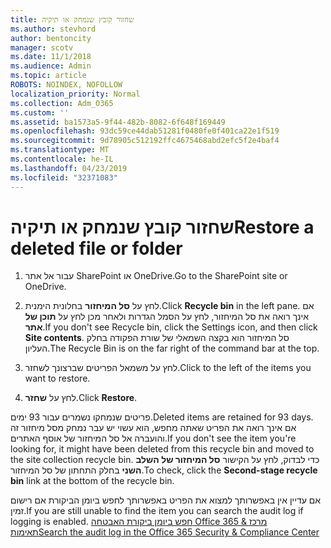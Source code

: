 ```yaml
---
title: שחזור קובץ שנמחק או תיקיה
ms.author: stevhord
author: bentoncity
manager: scotv
ms.date: 11/1/2018
ms.audience: Admin
ms.topic: article
ROBOTS: NOINDEX, NOFOLLOW
localization_priority: Normal
ms.collection: Adm_O365
ms.custom: ''
ms.assetid: ba1573a5-9f44-482b-8082-6f648f169449
ms.openlocfilehash: 93dc59ce44dab51281f0480fe0f401ca22e1f519
ms.sourcegitcommit: 9d78905c512192ffc4675468abd2efc5f2e4baf4
ms.translationtype: MT
ms.contentlocale: he-IL
ms.lasthandoff: 04/23/2019
ms.locfileid: "32371083"
---
```

# <a name="restore-a-deleted-file-or-folder"></a><span data-ttu-id="97f74-102">שחזור קובץ שנמחק או תיקיה</span><span class="sxs-lookup"><span data-stu-id="97f74-102">Restore a deleted file or folder</span></span>

1. <span data-ttu-id="97f74-103">עבור אל אתר SharePoint או OneDrive.</span><span class="sxs-lookup"><span data-stu-id="97f74-103">Go to the SharePoint site or OneDrive.</span></span>
    
2. <span data-ttu-id="97f74-104">לחץ על **סל המיחזור** בחלונית הימנית.</span><span class="sxs-lookup"><span data-stu-id="97f74-104">Click **Recycle bin** in the left pane.</span></span> <span data-ttu-id="97f74-105">אם אינך רואה את סל המיחזור, לחץ על הסמל הגדרות ולאחר מכן לחץ על **תוכן של אתר**.</span><span class="sxs-lookup"><span data-stu-id="97f74-105">If you don't see Recycle bin, click the Settings icon, and then click **Site contents**.</span></span> <span data-ttu-id="97f74-106">סל המיחזור הוא בקצה השמאלי של שורת הפקודה בחלק העליון.</span><span class="sxs-lookup"><span data-stu-id="97f74-106">The Recycle Bin is on the far right of the command bar at the top.</span></span>
    
3. <span data-ttu-id="97f74-107">לחץ על משמאל הפריטים שברצונך לשחזר.</span><span class="sxs-lookup"><span data-stu-id="97f74-107">Click to the left of the items you want to restore.</span></span>
    
4. <span data-ttu-id="97f74-108">לחץ על **שחזר**.</span><span class="sxs-lookup"><span data-stu-id="97f74-108">Click **Restore**.</span></span>
    
<span data-ttu-id="97f74-109">פריטים שנמחקו נשמרים עבור 93 ימים.</span><span class="sxs-lookup"><span data-stu-id="97f74-109">Deleted items are retained for 93 days.</span></span> <span data-ttu-id="97f74-110">אם אינך רואה את הפריט שאתה מחפש, הוא עשוי יש עבר נמחק מסל מיחזור זה והועברה אל סל המיחזור של אוסף האתרים.</span><span class="sxs-lookup"><span data-stu-id="97f74-110">If you don't see the item you're looking for, it might have been deleted from this recycle bin and moved to the site collection recycle bin.</span></span> <span data-ttu-id="97f74-111">כדי לבדוק, לחץ על הקישור **סל המיחזור של השלב השני** בחלק התחתון של סל המיחזור.</span><span class="sxs-lookup"><span data-stu-id="97f74-111">To check, click the **Second-stage recycle bin** link at the bottom of the recycle bin.</span></span> 
  
<span data-ttu-id="97f74-112">אם עדיין אין באפשרותך למצוא את הפריט באפשרותך לחפש ביומן הביקורת אם רישום זמין.</span><span class="sxs-lookup"><span data-stu-id="97f74-112">If you are still unable to find the item you can search the audit log if logging is enabled.</span></span> [<span data-ttu-id="97f74-113">חפש ביומן ביקורת האבטחה Office 365 &amp; מרכז תאימות</span><span class="sxs-lookup"><span data-stu-id="97f74-113">Search the audit log in the Office 365 Security &amp; Compliance Center</span></span>](https://support.office.com/article/0d4d0f35-390b-4518-800e-0c7ec95e946c.aspx)
  


